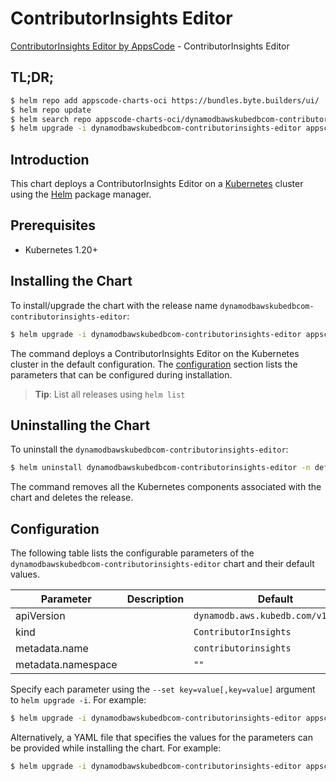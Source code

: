 # ContributorInsights Editor

[ContributorInsights Editor by AppsCode](https://byte.builders) - ContributorInsights Editor

## TL;DR;

```bash
$ helm repo add appscode-charts-oci https://bundles.byte.builders/ui/
$ helm repo update
$ helm search repo appscode-charts-oci/dynamodbawskubedbcom-contributorinsights-editor --version=v0.5.0
$ helm upgrade -i dynamodbawskubedbcom-contributorinsights-editor appscode-charts-oci/dynamodbawskubedbcom-contributorinsights-editor -n default --create-namespace --version=v0.5.0
```

## Introduction

This chart deploys a ContributorInsights Editor on a [Kubernetes](http://kubernetes.io) cluster using the [Helm](https://helm.sh) package manager.

## Prerequisites

- Kubernetes 1.20+

## Installing the Chart

To install/upgrade the chart with the release name `dynamodbawskubedbcom-contributorinsights-editor`:

```bash
$ helm upgrade -i dynamodbawskubedbcom-contributorinsights-editor appscode-charts-oci/dynamodbawskubedbcom-contributorinsights-editor -n default --create-namespace --version=v0.5.0
```

The command deploys a ContributorInsights Editor on the Kubernetes cluster in the default configuration. The [configuration](#configuration) section lists the parameters that can be configured during installation.

> **Tip**: List all releases using `helm list`

## Uninstalling the Chart

To uninstall the `dynamodbawskubedbcom-contributorinsights-editor`:

```bash
$ helm uninstall dynamodbawskubedbcom-contributorinsights-editor -n default
```

The command removes all the Kubernetes components associated with the chart and deletes the release.

## Configuration

The following table lists the configurable parameters of the `dynamodbawskubedbcom-contributorinsights-editor` chart and their default values.

|     Parameter      | Description |                    Default                    |
|--------------------|-------------|-----------------------------------------------|
| apiVersion         |             | <code>dynamodb.aws.kubedb.com/v1alpha1</code> |
| kind               |             | <code>ContributorInsights</code>              |
| metadata.name      |             | <code>contributorinsights</code>              |
| metadata.namespace |             | <code>""</code>                               |


Specify each parameter using the `--set key=value[,key=value]` argument to `helm upgrade -i`. For example:

```bash
$ helm upgrade -i dynamodbawskubedbcom-contributorinsights-editor appscode-charts-oci/dynamodbawskubedbcom-contributorinsights-editor -n default --create-namespace --version=v0.5.0 --set apiVersion=dynamodb.aws.kubedb.com/v1alpha1
```

Alternatively, a YAML file that specifies the values for the parameters can be provided while
installing the chart. For example:

```bash
$ helm upgrade -i dynamodbawskubedbcom-contributorinsights-editor appscode-charts-oci/dynamodbawskubedbcom-contributorinsights-editor -n default --create-namespace --version=v0.5.0 --values values.yaml
```
